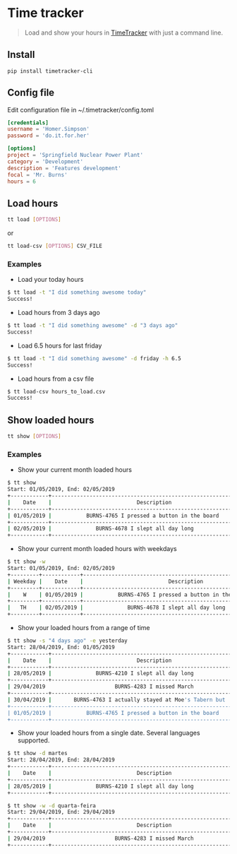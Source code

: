 # Time tracker

> Load and show your hours in [TimeTracker](https://timetracker.bairesdev.com) with just a command line.

## Install

    pip install timetracker-cli

## Config file

Edit configuration file in ~/.timetracker/config.toml

```toml
[credentials]
username = 'Homer.Simpson'
password = 'do.it.for.her'

[options]
project = 'Springfield Nuclear Power Plant'
category = 'Development'
description = 'Features development'
focal = 'Mr. Burns'
hours = 6
```

## Load hours

```bash
tt load [OPTIONS]
```

or

```bash
tt load-csv [OPTIONS] CSV_FILE
```

### Examples

* Load your today hours

```bash
$ tt load -t "I did something awesome today"
Success!
```

* Load hours from 3 days ago

```bash
$ tt load -t "I did something awesome" -d "3 days ago"
Success!
```

* Load 6.5 hours for last friday

```bash
$ tt load -t "I did something awesome" -d friday -h 6.5
Success!
```

* Load hours from a csv file

```bash
$ tt load-csv hours_to_load.csv
Success!
```

## Show loaded hours

```bash
tt show [OPTIONS]
```

### Examples 

* Show your current month loaded hours

```bash
$ tt show
Start: 01/05/2019, End: 02/05/2019
+------------+-----------------------------------------------------------------+
|    Date    |                           Description                           |
+------------+-----------------------------------------------------------------+
| 01/05/2019 |           BURNS-4765 I pressed a button in the board            |
+------------+-----------------------------------------------------------------+
| 02/05/2019 |              BURNS-4678 I slept all day long                    |
+------------+-----------------------------------------------------------------+
```

* Show your current month loaded hours with weekdays

```bash
$ tt show -w
Start: 01/05/2019, End: 02/05/2019
+---------+------------+-----------------------------------------------------------------+
| Weekday |    Date    |                           Description                           |
+---------+------------+-----------------------------------------------------------------+
|    W    | 01/05/2019 |           BURNS-4765 I pressed a button in the board            |
+---------+------------+-----------------------------------------------------------------+
|   TH    | 02/05/2019 |              BURNS-4678 I slept all day long                    |
+---------+------------+-----------------------------------------------------------------+
```

* Show your loaded hours from a range of time

```bash
$ tt show -s "4 days ago" -e yesterday
Start: 28/04/2019, End: 01/05/2019  
+------------+-----------------------------------------------------------------+
|    Date    |                           Description                           |
+------------+-----------------------------------------------------------------+
| 28/05/2019 |              BURNS-4210 I slept all day long                    |
+------------+-----------------------------------------------------------------+
| 29/04/2019                      BURNS-4283 I missed March                    |
+------------+-----------------------------------------------------------------+
| 30/04/2019 |       BURNS-4763 I actually stayed at Moe's Tabern but          |
+------------+-----------------------------------------------------------------+
| 01/05/2019 |           BURNS-4765 I pressed a button in the board            |
+------------+-----------------------------------------------------------------+
```

* Show your loaded hours from a single date. Several languages supported.

```bash
$ tt show -d martes
Start: 28/04/2019, End: 28/04/2019  
+------------+-----------------------------------------------------------------+
|    Date    |                           Description                           |
+------------+-----------------------------------------------------------------+
| 28/05/2019 |              BURNS-4210 I slept all day long                    |
+------------+-----------------------------------------------------------------+

$ tt show -w -d quarta-feira
Start: 29/04/2019, End: 29/04/2019  
+------------+-----------------------------------------------------------------+
|    Date    |                           Description                           |
+------------+-----------------------------------------------------------------+
| 29/04/2019                      BURNS-4283 I missed March                    |
+------------+-----------------------------------------------------------------+
```
